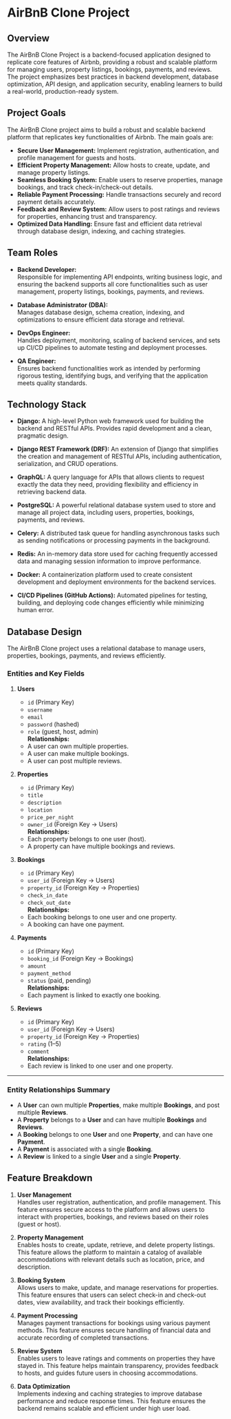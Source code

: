 # AirBnB Clone Project

## Overview
The AirBnB Clone Project is a backend-focused application designed to replicate core features of Airbnb, providing a robust and scalable platform for managing users, property listings, bookings, payments, and reviews. The project emphasizes best practices in backend development, database optimization, API design, and application security, enabling learners to build a real-world, production-ready system.

## Project Goals

The AirBnB Clone project aims to build a robust and scalable backend platform that replicates key functionalities of Airbnb. The main goals are:

- **Secure User Management:** Implement registration, authentication, and profile management for guests and hosts.  
- **Efficient Property Management:** Allow hosts to create, update, and manage property listings.  
- **Seamless Booking System:** Enable users to reserve properties, manage bookings, and track check-in/check-out details.  
- **Reliable Payment Processing:** Handle transactions securely and record payment details accurately.  
- **Feedback and Review System:** Allow users to post ratings and reviews for properties, enhancing trust and transparency.  
- **Optimized Data Handling:** Ensure fast and efficient data retrieval through database design, indexing, and caching strategies.


## Team Roles

- **Backend Developer:**  
  Responsible for implementing API endpoints, writing business logic, and ensuring the backend supports all core functionalities such as user management, property listings, bookings, payments, and reviews.

- **Database Administrator (DBA):**  
  Manages database design, schema creation, indexing, and optimizations to ensure efficient data storage and retrieval.

- **DevOps Engineer:**  
  Handles deployment, monitoring, scaling of backend services, and sets up CI/CD pipelines to automate testing and deployment processes.

- **QA Engineer:**  
  Ensures backend functionalities work as intended by performing rigorous testing, identifying bugs, and verifying that the application meets quality standards.

## Technology Stack

- **Django:** A high-level Python web framework used for building the backend and RESTful APIs. Provides rapid development and a clean, pragmatic design.  

- **Django REST Framework (DRF):** An extension of Django that simplifies the creation and management of RESTful APIs, including authentication, serialization, and CRUD operations.  

- **GraphQL:** A query language for APIs that allows clients to request exactly the data they need, providing flexibility and efficiency in retrieving backend data.  

- **PostgreSQL:** A powerful relational database system used to store and manage all project data, including users, properties, bookings, payments, and reviews.  

- **Celery:** A distributed task queue for handling asynchronous tasks such as sending notifications or processing payments in the background.  

- **Redis:** An in-memory data store used for caching frequently accessed data and managing session information to improve performance.  

- **Docker:** A containerization platform used to create consistent development and deployment environments for the backend services.  

- **CI/CD Pipelines (GitHub Actions):** Automated pipelines for testing, building, and deploying code changes efficiently while minimizing human error.

## Database Design

The AirBnB Clone project uses a relational database to manage users, properties, bookings, payments, and reviews efficiently.

### **Entities and Key Fields**

1. **Users**
   - `id` (Primary Key)
   - `username`
   - `email`
   - `password` (hashed)
   - `role` (guest, host, admin)  
   **Relationships:**  
   - A user can own multiple properties.  
   - A user can make multiple bookings.  
   - A user can post multiple reviews.

2. **Properties**
   - `id` (Primary Key)
   - `title`
   - `description`
   - `location`
   - `price_per_night`
   - `owner_id` (Foreign Key → Users)  
   **Relationships:**  
   - Each property belongs to one user (host).  
   - A property can have multiple bookings and reviews.

3. **Bookings**
   - `id` (Primary Key)
   - `user_id` (Foreign Key → Users)
   - `property_id` (Foreign Key → Properties)
   - `check_in_date`
   - `check_out_date`  
   **Relationships:**  
   - Each booking belongs to one user and one property.  
   - A booking can have one payment.

4. **Payments**
   - `id` (Primary Key)
   - `booking_id` (Foreign Key → Bookings)
   - `amount`
   - `payment_method`
   - `status` (paid, pending)  
   **Relationships:**  
   - Each payment is linked to exactly one booking.

5. **Reviews**
   - `id` (Primary Key)
   - `user_id` (Foreign Key → Users)
   - `property_id` (Foreign Key → Properties)
   - `rating` (1–5)
   - `comment`  
   **Relationships:**  
   - Each review is linked to one user and one property.

---

### **Entity Relationships Summary**
- A **User** can own multiple **Properties**, make multiple **Bookings**, and post multiple **Reviews**.  
- A **Property** belongs to a **User** and can have multiple **Bookings** and **Reviews**.  
- A **Booking** belongs to one **User** and one **Property**, and can have one **Payment**.  
- A **Payment** is associated with a single **Booking**.  
- A **Review** is linked to a single **User** and a single **Property**.

## Feature Breakdown

1. **User Management**  
Handles user registration, authentication, and profile management. This feature ensures secure access to the platform and allows users to interact with properties, bookings, and reviews based on their roles (guest or host).

2. **Property Management**  
Enables hosts to create, update, retrieve, and delete property listings. This feature allows the platform to maintain a catalog of available accommodations with relevant details such as location, price, and description.

3. **Booking System**  
Allows users to make, update, and manage reservations for properties. This feature ensures that users can select check-in and check-out dates, view availability, and track their bookings efficiently.

4. **Payment Processing**  
Manages payment transactions for bookings using various payment methods. This feature ensures secure handling of financial data and accurate recording of completed transactions.

5. **Review System**  
Enables users to leave ratings and comments on properties they have stayed in. This feature helps maintain transparency, provides feedback to hosts, and guides future users in choosing accommodations.

6. **Data Optimization**  
Implements indexing and caching strategies to improve database performance and reduce response times. This feature ensures the backend remains scalable and efficient under high user load.



